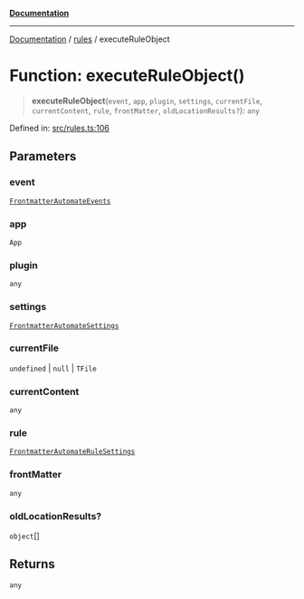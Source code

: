 [**Documentation**](../../README.md)

***

[Documentation](../../README.md) / [rules](../README.md) / executeRuleObject

# Function: executeRuleObject()

> **executeRuleObject**(`event`, `app`, `plugin`, `settings`, `currentFile`, `currentContent`, `rule`, `frontMatter`, `oldLocationResults?`): `any`

Defined in: [src/rules.ts:106](https://github.com/Christian-Me/folder-to-tags-plugin/blob/bf42295620335492a0928fbbe8ccca5ae986f975/src/rules.ts#L106)

## Parameters

### event

[`FrontmatterAutomateEvents`](../../types/type-aliases/FrontmatterAutomateEvents.md)

### app

`App`

### plugin

`any`

### settings

[`FrontmatterAutomateSettings`](../../types/interfaces/FrontmatterAutomateSettings.md)

### currentFile

`undefined` | `null` | `TFile`

### currentContent

`any`

### rule

[`FrontmatterAutomateRuleSettings`](../../types/interfaces/FrontmatterAutomateRuleSettings.md)

### frontMatter

`any`

### oldLocationResults?

`object`[]

## Returns

`any`
